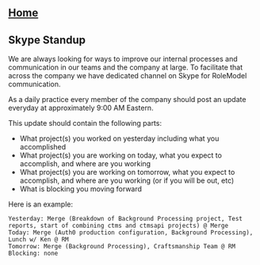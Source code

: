 ## [Home](../README.md)

## Skype Standup

We are always looking for ways to improve our internal processes and communication in our teams and the company at large. To facilitate that across the company we have dedicated channel on Skype for RoleModel communication.

As a daily practice every member of the company should post an update everyday at approximately 9:00 AM Eastern.

This update should contain the following parts:

* What project(s) you worked on yesterday including what you
  accomplished
* What project(s) you are working on today, what you expect to accomplish, and where are you working
* What project(s) you are working on tomorrow, what you expect to accomplish, and where are you working (or if you will be out, etc)
* What is blocking you moving forward

Here is an example:

```
Yesterday: Merge (Breakdown of Background Processing project, Test reports, start of combining ctms and ctmsapi projects) @ Merge
Today: Merge (Auth0 production configuration, Background Processing), Lunch w/ Ken @ RM
Tomorrow: Merge (Background Processing), Craftsmanship Team @ RM
Blocking: none
```
